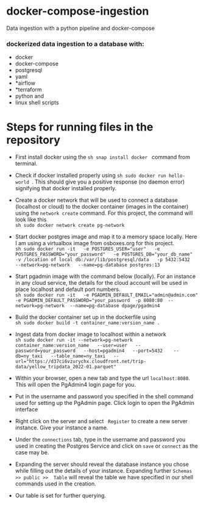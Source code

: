 # docker-compose-ingestion
Data ingestion with a python pipeline and docker-compose

### dockerized data ingestion to a database with: 
- docker 
- docker-compose
- postgresql
- yaml
- *airflow
- *terraform
- python and 
- linux shell scripts

# Steps for running files in the repository

- First install docker using the ```sh snap install docker ``` command from terminal.

- Check if docker installed properly using ```sh sudo docker run hello-world ```. This should give you a positive response (no daemon error) signifying that docker installed properly.

- Create a docker network that will be used to connect a database (localhost or cloud) to the docker container (images in the container) using the ```network create``` command. For this project, the command will look like this <br>
```sh sudo docker network create pg-network ```

- Start docker postgres image and map it to a memory space locally. Here I am using a virtualbox image from osboxes.org for this project. <br>
```sh sudo docker run -it   -e POSTGRES_USER="user"   -e POSTGRES_PASSWORD="your_password"   -e POSTGRES_DB="your_db_name"   -v /location of local db:/var/lib/postgresql/data   -p 5432:5432   --network=pg-network   --name=pg-database postgres:13 ```

- Start pgadmin image with the command below (locally). For an instance in any cloud service, the details for the cloud account will be used in place localhost and default port numbers. <br>
```sh sudo docker run -it   -e PGADMIN_DEFAULT_EMAIL="admin@admin.com"   -e PGADMIN_DEFAULT_PASSWORD="your_password  -p 8080:80  --network=pg-network  --name=pg-database dpage/pgadmin4 ```

- Build the docker container set up in the dockerfile using <br>
 ```sh sudo docker build -t container_name:version_name . ```

- Ingest data from docker image to localhost within a network <br>
```sh sudo docker run -it --network=pg-network container_name:version_name   --user=user   --password=your_password   --host=pgadmin4   --port=5432    --db=ny_taxi   --table_name=ny_taxi   --url="https://d37ci6vzurychx.cloudfront.net/trip-data/yellow_tripdata_2022-01.parquet" ```

- Within your browser, open a new tab and type the url ``` localhost:8080 ```. This will open the PgAdmin4 login page for you.

- Put in the username and password you specified in the shell command used for setting up the PgAdmin page. Click login to open the PgAdmin interface

- Right click on the server and select ``` Register``` to create a new server instance. Give your instance a name.

- Under the ```connections``` tab, type in the username and password you used in creating the Postgres Service and click on ```save``` or ```connect``` as the case may be.

- Expanding the server should reveal the database instance you chose while filling out the details of your instance. Expanding further ``` Schemas >> public >>  Table ``` will reveal the table we have specified in our shell commands used in the creation.

- Our table is set for further querying.
